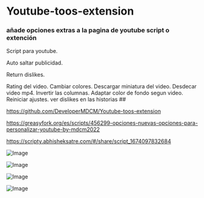 # Youtube-toos-extension

### añade opciones extras a la pagina de youtube script o extención
Script para youtube.

Auto saltar publicidad.

Return dislikes.

Rating del video.
Cambiar colores.
Descargar miniatura del video.
Desdecar video mp4.
Invertir las columnas.
Adaptar color de fondo segun video.
Reiniciar ajustes.
ver dislikes en las historias ##

https://github.com/DeveloperMDCM/Youtube-toos-extension

https://greasyfork.org/es/scripts/456299-opciones-nuevas-opciones-para-personalizar-youtube-by-mdcm2022

https://scripty.abhisheksatre.com/#/share/script_1674097832684

![Image](https://github.com/DeveloperMDCM/Youtube-toos-extension/blob/master/4.jpg)

![Image](https://github.com/DeveloperMDCM/Youtube-toos-extension/blob/master/3.jpg)

![Image](https://github.com/DeveloperMDCM/Youtube-toos-extension/blob/master/youtu.jpg)


![Image](https://github.com/DeveloperMDCM/Youtube-toos-extension/blob/master/2.jpg)
